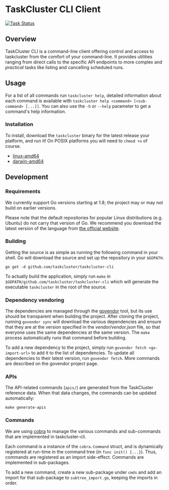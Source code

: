# TaskCluster CLI Client

[![Task Status](https://github.taskcluster.net/v1/repository/taskcluster/taskcluster-cli/master/badge.svg)](https://github.taskcluster.net/v1/repository/taskcluster/taskcluster-cli/master/latest)

## Overview

TaskCluster CLI is a command-line client offering control and access to
taskcluster from the comfort of your command-line. It provides utilities
ranging from direct calls to the specific API endpoints to more complex and
_practical_ tasks like listing and cancelling scheduled runs.

## Usage

For a list of all commands run `taskcluster help`, detailed information about
each command is available with
`taskcluster help <command> [<sub-command> [...]]`. You can also use the `-h`
or `--help` parameter to get a command's help information.

### Installation

To install, download the `taskcluster` binary for the latest release your
platform, and run it!  On POSIX platforms you will need to `chmod +x` of
course.

<!--
These no longer work since the artifact has expired

 * [darwin-amd64](https://index.taskcluster.net/v1/task/project.taskcluster.taskcluster-cli.latest/artifacts/public/darwin-amd64/taskcluster)
 * [freebsd-386](https://index.taskcluster.net/v1/task/project.taskcluster.taskcluster-cli.latest/artifacts/public/freebsd-386/taskcluster)
 * [freebsd-amd64](https://index.taskcluster.net/v1/task/project.taskcluster.taskcluster-cli.latest/artifacts/public/freebsd-amd64/taskcluster)
 * [linux-386](https://index.taskcluster.net/v1/task/project.taskcluster.taskcluster-cli.latest/artifacts/public/linux-386/taskcluster)
 * [linux-amd64](https://index.taskcluster.net/v1/task/project.taskcluster.taskcluster-cli.latest/artifacts/public/linux-amd64/taskcluster)
 * [openbsd-amd64](https://index.taskcluster.net/v1/task/project.taskcluster.taskcluster-cli.latest/artifacts/public/openbsd-amd64/taskcluster)
 * [windows-386](https://index.taskcluster.net/v1/task/project.taskcluster.taskcluster-cli.latest/artifacts/public/windows-386/taskcluster.exe)
 * [windows-amd64](https://index.taskcluster.net/v1/task/project.taskcluster.taskcluster-cli.latest/artifacts/public/windows-amd64/taskcluster.exe)
-->
 * [linux-amd64](https://github.com/taskcluster/taskcluster-cli/releases/download/v0.9.0/taskcluster-linux-amd64)
 * [darwin-amd64](https://github.com/taskcluster/taskcluster-cli/releases/download/v0.9.0/taskcluster-darwin-amd64)

## Development

### Requirements

We currently support Go versions starting at 1.8; the project may or may not
build on earlier versions.

Please note that the default repositories for popular Linux distributions (e.g.
Ubuntu) do not carry that version of Go. We recommend you download the latest
version of the language from [the official website](https://golang.org/dl/).

### Building

Getting the source is as simple as running the following command in your shell.
Go will download the source and set up the repository in your `$GOPATH`.

```
go get -d github.com/taskcluster/taskcluster-cli
```

To actually build the application, simply run `make` in
`$GOPATH/github.com/taskcluster/taskcluster-cli` which will generate the
executable `taskcluster` in the root of the source.

### Dependency vendoring

The dependencies are managed through the
[govendor](https://github.com/kardianos/govendor) tool, but its use should be
transparent when building the project. After cloning the project, running
`govendor sync` will download the various dependencies and ensure that they
are at the version specified in the _vendor/vendor.json_ file, so that
everyone uses the same dependencies at the same version. The `make` process
automatically runs that command before building.

To add a new dependency to the project, simply run
`govendor fetch <go-import-url>` to add it to the list of dependencies. To
update all dependencies to their latest version, run `govendor fetch`. More
commands are described on the govendor project page.

### APIs

The API-related commands (`apis/`) are generated from the TaskCluster reference
data.  When that data changes, the commands can be updated automatically:

```
make generate-apis
```

### Commands

We are using [cobra](https://github.com/spf13/cobra) to manage the various
commands and sub-commands that are implemented in taskcluster-cli.

Each command is a instance of the `cobra.Command` struct, and is dynamically
registered at run-time in the command tree (in `func init() {...}`). Thus,
commands are registered as an import side-effect. Commands are implemented in
sub-packages.

To add a new command, create a new sub-package under `cmds` and add an import
for that sub-package to `subtree_import.go`, keeping the imports in order.
